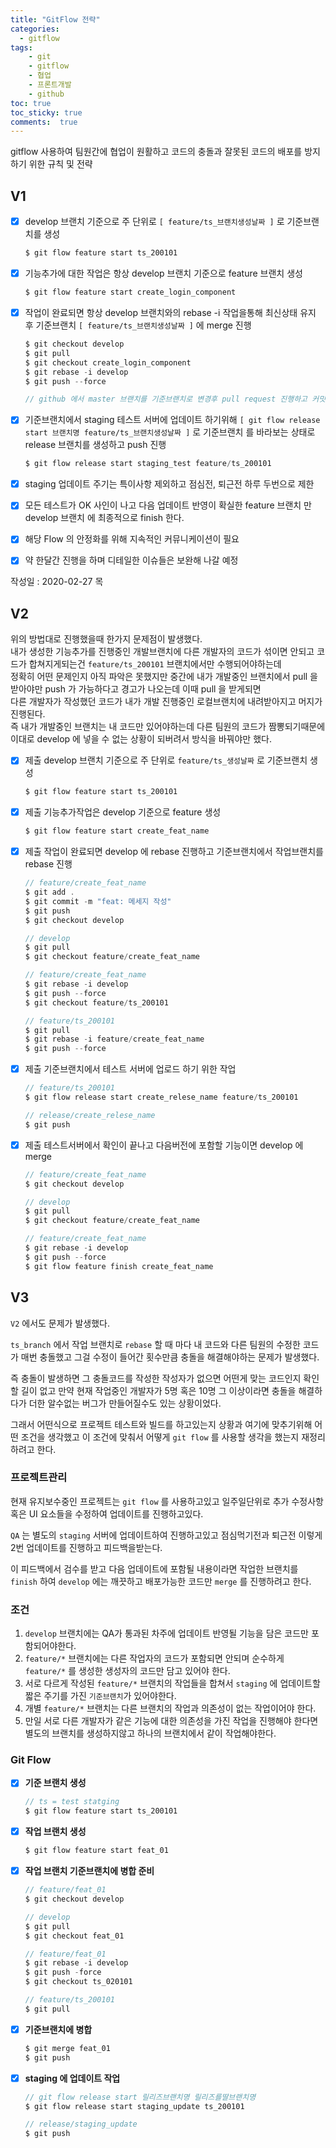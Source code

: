```yaml
---
title: "GitFlow 전략"
categories: 
  - gitflow
tags: 
    - git
    - gitflow
    - 협업
    - 프론트개발
    - github
toc: true
toc_sticky: true
comments:  true
---
```


gitflow 사용하여 팀원간에 협업이 원활하고 코드의 충돌과 잘못된 코드의 배포를 방지하기 위한 규칙 및 전략  
  
## V1
  - [X] develop 브랜치 기준으로 주 단위로 `[ feature/ts_브랜치생성날짜 ]` 로 기준브랜치를 생성  
    ``` javascript
    $ git flow feature start ts_200101
    ```
- [X] 기능추가에 대한 작업은 항상 develop 브랜치 기준으로 feature 브랜치 생성  
    ``` javascript
    $ git flow feature start create_login_component
    ```
- [X] 작업이 완료되면 항상 develop 브랜치와의 rebase -i 작업을통해 최신상태 유지 후 기준브랜치 `[ feature/ts_브랜치생성날짜 ]` 에 merge 진행  
    ``` javascript
    $ git checkout develop
    $ git pull
    $ git checkout create_login_component
    $ git rebase -i develop
    $ git push --force

    // github 에서 master 브랜치를 기준브랜치로 변경후 pull request 진행하고 커밋 메세지 작성후 이상없는지 체크후 merge 진행
    ```


  
- [x] 기준브랜치에서 staging 테스트 서버에 업데이트 하기위해 `[ git flow release start 브랜치명 feature/ts_브랜치생성날짜 ]` 로 기준브랜치 를 바라보는 상태로 release 브랜치를 생성하고 push 진행  
    ``` javascript
    $ git flow release start staging_test feature/ts_200101
    ```
- [x] staging 업데이트 주기는 특이사항 제외하고 점심전, 퇴근전 하루 두번으로 제한  
- [x] 모든 테스트가 OK 사인이 나고 다음 업데이트 반영이 확실한 feature 브랜치 만 develop 브랜치 에 최종적으로 finish 한다.  
- [x] 해당 Flow 의 안정화를 위해 지속적인 커뮤니케이션이 필요
- [x] 약 한달간 진행을 하며 디테일한 이슈들은 보완해 나갈 예정   
 
작성일 : 2020-02-27 목
  

## V2

위의 방법대로 진행했을때 한가지 문제점이 발생했다.  
내가 생성한 기능추가를 진행중인 개발브랜치에 다른 개발자의 코드가 섞이면 안되고 코드가 합쳐지게되는건 `feature/ts_200101` 브랜치에서만 수행되어야하는데  
정확히 어떤 문제인지 아직 파악은 못했지만 중간에 내가 개발중인 브랜치에서 pull 을 받아야만 push 가 가능하다고 경고가 나오는데 이때 pull 을 받게되면  
다른 개발자가 작성했던 코드가 내가 개발 진행중인 로컬브랜치에 내려받아지고 머지가 진행된다.  
즉 내가 개발중인 브랜치는 내 코드만 있어야하는데 다른 팀원의 코드가 짬뽕되기때문에 이대로 develop 에 넣을 수 없는 상황이 되버려서 방식을 바꿔야만 했다.  


- [x] 제출 develop 브랜치 기준으로 주 단위로 `feature/ts_생성날짜` 로 기준브랜치 생성
    ```javascript
    $ git flow feature start ts_200101
    ```

- [x] 제출 기능추가작업은 develop 기준으로 feature 생성
    ``` javascript
    $ git flow feature start create_feat_name
    ```

- [x] 제출 작업이 완료되면 develop 에 rebase 진행하고 기준브랜치에서 작업브랜치를 rebase 진행

    ``` javascript
    // feature/create_feat_name
    $ git add .
    $ git commit -m "feat: 메세지 작성"
    $ git push
    $ git checkout develop

    // develop
    $ git pull
    $ git checkout feature/create_feat_name

    // feature/create_feat_name
    $ git rebase -i develop
    $ git push --force
    $ git checkout feature/ts_200101

    // feature/ts_200101
    $ git pull
    $ git rebase -i feature/create_feat_name
    $ git push --force
    ```

- [x] 제출 기준브랜치에서 테스트 서버에 업로드 하기 위한 작업

    ``` javascript
    // feature/ts_200101
    $ git flow release start create_relese_name feature/ts_200101

    // release/create_relese_name
    $ git push
    ``` 


- [x] 제출 테스트서버에서 확인이 끝나고 다음버전에 포함할 기능이면 develop 에 merge

    ``` javascript
    // feature/create_feat_name
    $ git checkout develop

    // develop
    $ git pull
    $ git checkout feature/create_feat_name

    // feature/create_feat_name
    $ git rebase -i develop
    $ git push --force
    $ git flow feature finish create_feat_name
    ```


## V3
`V2` 에서도 문제가 발생했다.  
  
`ts_branch` 에서 작업 브랜치로 `rebase` 할 때 마다 내 코드와 다른 팀원의 수정한 코드가 매번 충돌했고 그걸 수정이 들어간 횟수만큼 충돌을 해결해야하는 문제가 발생했다.   
  
즉 충돌이 발생하면 그 충돌코드를 작성한 작성자가 없으면 어떤게 맞는 코드인지 확인할 길이 없고  만약 현재 작업중인 개발자가 5명 혹은 10명 그 이상이라면 충돌을 해결하다가 더한 알수없는 버그가 만들어질수도 있는 상황이었다.  
  
그래서 어떤식으로 프로젝트 테스트와 빌드를 하고있는지 상황과 여기에 맞추기위해 어떤 조건을 생각했고 이 조건에 맞춰서 어떻게 `git flow` 를 사용할 생각을 했는지 재정리 하려고 한다.

### 프로젝트관리
현재 유지보수중인 프로젝트는 `git flow` 를 사용하고있고 일주일단위로 추가 수정사항 혹은 UI 요소들을 수정하여 업데이트를 진행하고있다.  

`QA` 는 별도의 `staging` 서버에 업데이트하여 진행하고있고 점심먹기전과 퇴근전 이렇게 2번 업데이트를 진행하고 피드백을받는다.  

이 피드백에서 검수를 받고 다음 업데이트에 포함될 내용이라면 작업한 브랜치를 `finish` 하여 `develop` 에는 깨끗하고 배포가능한 코드만 `merge` 를 진행하려고 한다.

### 조건
1. `develop` 브랜치에는 QA가 통과된 차주에 업데이트 반영될 기능을 담은 코드만 포함되어야한다.  
2. `feature/*` 브랜치에는 다른 작업자의 코드가 포함되면 안되며 순수하게 `feature/*` 를 생성한 생성자의 코드만 담고 있어야 한다.  
3. 서로 다르게 작성된 `feature/*` 브랜치의 작업들을 합쳐서 `staging` 에 업데이트할 짧은 주기를 가진 `기준브랜치`가 있어야한다.
4. 개별 `feature/*` 브랜치는 다른 브랜치의 작업과 의존성이 없는 작업이어야 한다.
5. 만일 서로 다른 개발자가 같은 기능에 대한 의존성을 가진 작업을 진행해야 한다면 별도의 브랜치를 생성하지않고 하나의 브랜치에서 같이 작업해야한다.


### Git Flow
- [x] **기준 브랜치 생성**
    ``` javascript
    // ts = test statging
    $ git flow feature start ts_200101
    ```
  
  
- [x] **작업 브랜치 생성**
    ``` javascript
    $ git flow feature start feat_01
    ```
  
  
- [x] **작업 브랜치 기준브랜치에 병합 준비**
    ``` javascript
    // feature/feat_01
    $ git checkout develop

    // develop
    $ git pull
    $ git checkout feat_01

    // feature/feat_01
    $ git rebase -i develop
    $ git push -force
    $ git checkout ts_020101

    // feature/ts_200101
    $ git pull
    ```
  
    

- [x] **기준브랜치에 병합**
    ``` javascript
    $ git merge feat_01
    $ git push
    ```
  
  
- [x] **staging 에 업데이트 작업**
    ``` javascript
    // git flow release start 릴리즈브랜치명 릴리즈를딸브랜치명
    $ git flow release start staging_update ts_200101

    // release/staging_update
    $ git push
    ```